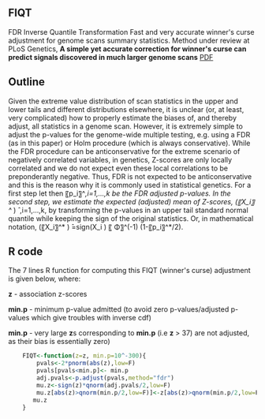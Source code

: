 ## FIQT
FDR Inverse Quantile Transformation
Fast and very accurate winner's curse adjustment for genome scans summary statistics.
Method under review at PLoS Genetics, 
**A simple yet accurate correction for winner's curse can predict signals discovered in much larger genome scans** [PDF](http://www.biorxiv.org/content/early/2015/05/13/019299)

## Outline

Given the extreme value distribution of scan statistics in the upper and lower tails and different distributions elsewhere, it is unclear (or, at least, very complicated) how to properly estimate the biases of, and thereby adjust, all statistics in a genome scan. However, it is extremely simple to adjust the p-values for the genome-wide multiple testing, e.g. using a FDR (as in this paper) or Holm procedure (which is always conservative). While the FDR procedure can be anticonservative for the extreme scenario of negatively correlated variables, in genetics, Z-scores are only locally correlated and we do not expect even these local correlations to be preponderantly negative. Thus, FDR is not expected to be anticonservative and this is the reason why it is commonly used in statistical genetics. For a first step let then 〖p_i〗^*,i=1,...,k be the FDR adjusted p-values. In the second step, we estimate the expected (adjusted) mean of Z-scores, (〖X_i〗^* ) ̂ ,i=1,...,k, by transforming the p-values in an upper tail standard normal quantile while keeping the sign of the original statistics. Or, in mathematical notation, 
(〖X_i〗^* ) ̂=sign(X_i ) 〖 Φ〗^(-1) (1-〖p_i〗^*/2). 


## R code

The 7 lines R function for computing this FIQT (winner's curse) adjustment is given below,
where:

**z** - association z-scores

**min.p** - minimum p-value admitted (to avoid zero p-values/adjusted p-values which give troubles with inverse cdf)

**min.p** - very large **z**s corresponding to **min.p** (i.e **z** > 37) are not adjusted, as their bias is essentially zero) 

```R
    FIQT<-function(z=z, min.p=10^-300){
        pvals<-2*pnorm(abs(z),low=F)
        pvals[pvals<min.p]<- min.p
        adj.pvals<-p.adjust(pvals,method="fdr")
        mu.z<-sign(z)*qnorm(adj.pvals/2,low=F)
        mu.z[abs(z)>qnorm(min.p/2,low=F)]<-z[abs(z)>qnorm(min.p/2,low=F)]
       mu.z
    }
```
